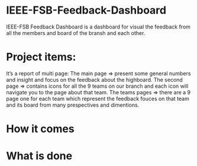 # IEEE-FSB-Feedback-Dashboard
IEEE-FSB Feedback Dashboard is a dashboard for visual the feedback from all the members and board of the bransh and each other.

# Project items:
It’s a report of multi page:
The main page => present some general numbers and insight and focus on the feedback about the highboard.
The second page => contains icons for all the 9 teams on our branch and each icon will navigate you to the page about that team.
The teams pages => there are a 9 page one for each team which represent the feedback fouces on that team and its board from many prespectives and dimentions.

# How it comes

# What is done



